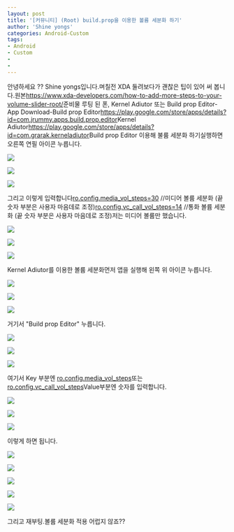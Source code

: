 ```yaml
---
layout: post
title: '[커뮤니티] (Root) build.prop을 이용한 볼륨 세분화 하기'
author: 'Shine yongs'
categories: Android-Custom
tags:
- Android
- Custom
-
-
---
```



<script> location.href='https://cafe.naver.com/develoid/691838' ; </script>

<p>안녕하세요 ?? Shine yongs입니다.며칠전 XDA 둘려보다가 괜찮은 팁이 있어 써 봅니다.원본<a href="https://www.xda-developers.com/how-to-add-more-steps-to-your-volume-slider-root/">https://www.xda-developers.com/how-to-add-more-steps-to-your-volume-slider-root/</a>준비물 루팅 된 폰, Kernel Adiutor 또는 Build prop Editor-App Download-Build prop Editor<a href="https://play.google.com/store/apps/details?id=com.jrummy.apps.build.prop.editor">https://play.google.com/store/apps/details?id=com.jrummy.apps.build.prop.editor</a>Kernel Adiutor<a href="https://play.google.com/store/apps/details?id=com.grarak.kerneladiutor">https://play.google.com/store/apps/details?id=com.grarak.kerneladiutor</a>Build prop Editor 이용해 불륨 세분화 하기실행하면 오른쪽 연필 아이콘 누릅니다.</p>
<p><img src="https://dthumb-phinf.pstatic.net/?src=%22http%3A%2F%2Fstatic.naver.net%2Fblank.gif%22&amp;type=cafe_wa740"></p>
<p><img src="https://dthumb-phinf.pstatic.net/?src=%22http%3A%2F%2Fblogfiles.naver.net%2FMjAxNzAyMTVfMjIw%2FMDAxNDg3MTQ3Mjc1OTg3.oIaRmV_KzPkiKZWnWG__4WEf-OmZJwpnKyW2kpqTpjQg.ux8AQ6c17wiUlxE-psmIqmpzig1Domci4qIcecI0XFcg.PNG.yongs2008%2FScreenshot_20170215-171800.png%22&amp;type=cafe_wa740"></p>
<p><img src="https://dthumb-phinf.pstatic.net/?src=%22http%3A%2F%2Fstatic.naver.net%2Fblank.gif%22&amp;type=cafe_wa740"></p>
<p>그리고 이렇게 입력합니다<a href="http://ro.config.media_vol_steps=30">ro.config.media_vol_steps</a><a href="http://ro.config.media_vol_steps=30">=</a><a href="http://ro.config.media_vol_steps=30">30</a> //미디어 볼륨 세분화 (끝 숫자 부분은 사용자 마음데로 조정)<a href="http://ro.config.vc_call_vol_steps=14">ro.config.vc_call_vol_steps=14</a> //통화 볼륨 세분화 (끝 숫자 부분은 사용자 마음데로 조정)저는 미디어 볼륨만 했습니다.</p>
<p><img src="https://dthumb-phinf.pstatic.net/?src=%22http%3A%2F%2Fstatic.naver.net%2Fblank.gif%22&amp;type=cafe_wa740"></p>
<p><img src="https://dthumb-phinf.pstatic.net/?src=%22http%3A%2F%2Fblogfiles.naver.net%2FMjAxNzAyMTVfMTkw%2FMDAxNDg3MTQ3Mjc1NjI2.kLjE-ukyVKEx_bC0uQWTMDHa1jpv91OJxU9zs31yPSMg.a9IXof5k4ggUiQTJol7m0oxEH3tv9zvxxDMTCmJRDGgg.PNG.yongs2008%2FScreenshot_20170215-171523.png%22&amp;type=cafe_wa740"></p>
<p><img src="https://dthumb-phinf.pstatic.net/?src=%22http%3A%2F%2Fstatic.naver.net%2Fblank.gif%22&amp;type=cafe_wa740"></p>
<p>Kernel Adiutor를 이용한 볼륨 세분화먼저 앱을 실행해 왼쪽 위 아이콘 누릅니다.</p>
<p><img src="https://dthumb-phinf.pstatic.net/?src=%22http%3A%2F%2Fstatic.naver.net%2Fblank.gif%22&amp;type=cafe_wa740"></p>
<p><img src="https://dthumb-phinf.pstatic.net/?src=%22http%3A%2F%2Fblogfiles.naver.net%2FMjAxNzAyMTVfMjYx%2FMDAxNDg3MTQ3Mjc2NDkx.WvgfxC9oc0CnTuwYqmoSkGTvZaqRCEcT1wP1GaEBVZcg.b-l33i4JKMnDVfKiPC_pk6r1QQA-lkgjk1mlBTl2vH4g.PNG.yongs2008%2FScreenshot_20170215-172127.png%22&amp;type=cafe_wa740"></p>
<p><img src="https://dthumb-phinf.pstatic.net/?src=%22http%3A%2F%2Fstatic.naver.net%2Fblank.gif%22&amp;type=cafe_wa740"></p>
<p>거기서 "Build prop Editor" 누릅니다.</p>
<p><img src="https://dthumb-phinf.pstatic.net/?src=%22http%3A%2F%2Fstatic.naver.net%2Fblank.gif%22&amp;type=cafe_wa740"></p>
<p><img src="https://dthumb-phinf.pstatic.net/?src=%22http%3A%2F%2Fblogfiles.naver.net%2FMjAxNzAyMTVfMjEy%2FMDAxNDg3MTQ3Mjc2NzAy.h18buAv1-AKbJLIslD5pyH0ytxEXEOvkN-rtUb8375Qg.WylCOzOC9PaC1z5dvy-a1EnSzqguuY52IzLR3SPA9RAg.PNG.yongs2008%2FScreenshot_20170215-172133.png%22&amp;type=cafe_wa740"></p>
<p><img src="https://dthumb-phinf.pstatic.net/?src=%22http%3A%2F%2Fstatic.naver.net%2Fblank.gif%22&amp;type=cafe_wa740"></p>
<p>여기서 Key 부분엔 <a href="http://ro.config.media_vol_steps">ro.config.media_vol_steps</a>또는 <a href="http://ro.config.vc_call_vol_steps">ro.config.vc_call_vol_steps</a>Value부분엔 숫자를 입력합니다.</p>
<p><img src="https://dthumb-phinf.pstatic.net/?src=%22http%3A%2F%2Fstatic.naver.net%2Fblank.gif%22&amp;type=cafe_wa740"></p>
<p><img src="https://dthumb-phinf.pstatic.net/?src=%22http%3A%2F%2Fblogfiles.naver.net%2FMjAxNzAyMTVfNjIg%2FMDAxNDg3MTQ3Mjc3MDI0.jVVdZneNvItBrV9yaGtVTh56drT5dulHPpYJXpElmxYg.dmnZVXcx-v8dkYqSxk677ZX_QDwBEvtfd-zAeriuklUg.PNG.yongs2008%2FScreenshot_20170215-172200.png%22&amp;type=cafe_wa740"></p>
<p><img src="https://dthumb-phinf.pstatic.net/?src=%22http%3A%2F%2Fstatic.naver.net%2Fblank.gif%22&amp;type=cafe_wa740"></p>
<p>이렇게 하면 됩니다.</p>
<p><img src="https://dthumb-phinf.pstatic.net/?src=%22http%3A%2F%2Fstatic.naver.net%2Fblank.gif%22&amp;type=cafe_wa740"></p>
<p><img src="https://dthumb-phinf.pstatic.net/?src=%22http%3A%2F%2Fblogfiles.naver.net%2FMjAxNzAyMTVfMjU0%2FMDAxNDg3MTQ3Mjc3Mzg4.nteXPeWSfN_oRNqlwpeZUlb-aehw6SHR9eoUu-pzqj8g.HT4vLQniwl-tMojUDzsbMr9l-XLaXOAHSWLJis59yr4g.PNG.yongs2008%2FScreenshot_20170215-172432.png%22&amp;type=cafe_wa740"></p>
<p><img src="https://dthumb-phinf.pstatic.net/?src=%22http%3A%2F%2Fstatic.naver.net%2Fblank.gif%22&amp;type=cafe_wa740"></p>
<p><img src="https://dthumb-phinf.pstatic.net/?src=%22http%3A%2F%2Fblogfiles.naver.net%2FMjAxNzAyMTVfMjYx%2FMDAxNDg3MTQ3Mjc3NjM4.hTXrtOrZuK0XMeooHmoLiUxrn3aS5u-nSaXfbv2ScvMg.svqfeZLLYbBwwStgBojhKVd7PP4IiReQd-HX4N20gHIg.PNG.yongs2008%2FScreenshot_20170215-172610.png%22&amp;type=cafe_wa740"></p>
<p><img src="https://dthumb-phinf.pstatic.net/?src=%22http%3A%2F%2Fstatic.naver.net%2Fblank.gif%22&amp;type=cafe_wa740"></p>
<p>그리고 재부팅.볼륨 세분화 적용 어럽지 않죠??</p>
